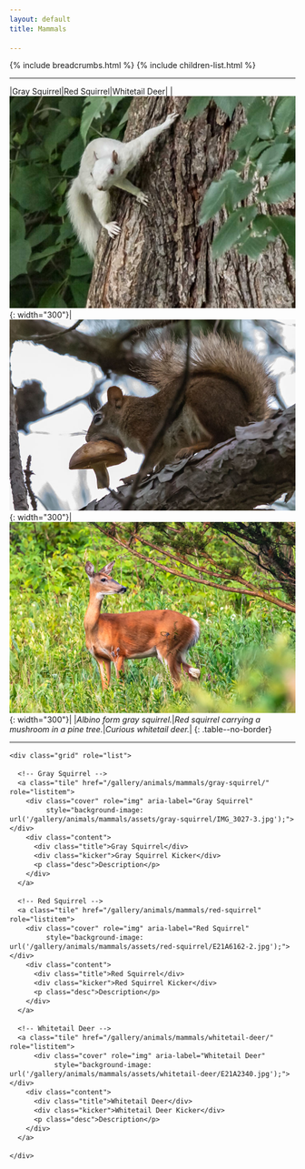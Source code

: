 ```yaml
---
layout: default
title: Mammals

---
```


{% include breadcrumbs.html %}
{% include children-list.html %}

---

|Gray Squirrel|Red Squirrel|Whitetail Deer|
|![Gray Squirrel](/gallery/animals/mammals/assets/gray-squirrel/IMG_3027-3.jpg){: width="300"}|![Red squirrel with mushroom](/gallery/animals/mammals/assets/red-squirrel/E21A6162-2.jpg){: width="300"}|![Whitetail Deer](/gallery/animals/mammals/assets/whitetail-deer/E21A2340.jpg){: width="300"}|
|*Albino form gray squirrel.*|*Red squirrel carrying a mushroom in a pine tree.*|*Curious whitetail deer.*|
{: .table--no-border}

---

    <div class="grid" role="list">
  
      <!-- Gray Squirrel -->
      <a class="tile" href="/gallery/animals/mammals/gray-squirrel/" role="listitem">
        <div class="cover" role="img" aria-label="Gray Squirrel"
             style="background-image: url('/gallery/animals/mammals/assets/gray-squirrel/IMG_3027-3.jpg');"></div>
        <div class="content">
          <div class="title">Gray Squirrel</div>
          <div class="kicker">Gray Squirrel Kicker</div>
          <p class="desc">Description</p>
        </div>
      </a>
  
      <!-- Red Squirrel -->
      <a class="tile" href="/gallery/animals/mammals/red-squirrel" role="listitem">
        <div class="cover" role="img" aria-label="Red Squirrel"
             style="background-image: url('/gallery/animals/mammals/assets/red-squirrel/E21A6162-2.jpg');"></div>
        <div class="content">
          <div class="title">Red Squirrel</div>
          <div class="kicker">Red Squirrel Kicker</div>
          <p class="desc">Description</p>
        </div>
      </a>
  
      <!-- Whitetail Deer -->
      <a class="tile" href="/gallery/animals/mammals/whitetail-deer/" role="listitem">
          <div class="cover" role="img" aria-label="Whitetail Deer"
               style="background-image: url('/gallery/animals/mammals/assets/whitetail-deer/E21A2340.jpg');"></div>
        <div class="content">
          <div class="title">Whitetail Deer</div>
          <div class="kicker">Whitetail Deer Kicker</div>
          <p class="desc">Description</p>
        </div>
      </a>
      
    </div>
    